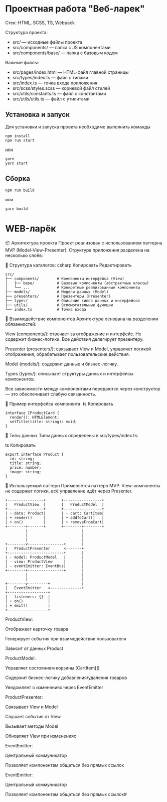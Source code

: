 # Проектная работа "Веб-ларек"

Стек: HTML, SCSS, TS, Webpack

Структура проекта:
- src/ — исходные файлы проекта
- src/components/ — папка с JS компонентами
- src/components/base/ — папка с базовым кодом

Важные файлы:
- src/pages/index.html — HTML-файл главной страницы
- src/types/index.ts — файл с типами
- src/index.ts — точка входа приложения
- src/scss/styles.scss — корневой файл стилей
- src/utils/constants.ts — файл с константами
- src/utils/utils.ts — файл с утилитами

## Установка и запуск
Для установки и запуска проекта необходимо выполнить команды

```
npm install
npm run start
```

или

```
yarn
yarn start
```
## Сборка

```
npm run build
```

или

```
yarn build
```

# WEB-ларёк
📦 Архитектура проекта
Проект реализован с использованием паттерна MVP (Model-View-Presenter). Структура приложения разделена на несколько слоёв:

🧩 Структура каталогов:
csharp
Копировать
Редактировать
```
src/
├── components/        # Компоненты интерфейса (View)
│   ├── base/          # Базовые компоненты (абстрактные классы)
│   └── ...            # Конкретные реализованные компоненты
├── models/            # Модели данных (Model)
├── presenters/        # Презентеры (Presenter)
├── types/             # Описание типов данных и интерфейсов
├── utils/             # Вспомогательные функции
└── index.ts           # Точка входа
```
🔗 Взаимодействие компонентов
Архитектура основана на разделении обязанностей:

View (components/): отвечает за отображение и интерфейс. Не содержит бизнес-логики. Все действия делегирует презентеру.

Presenter (presenters/): связывает View и Model, управляет логикой отображения, обрабатывает пользовательские действия.

Model (models/): содержит данные и бизнес-логику.

Types (types/): описывает структуры данных и интерфейсы компонентов.

Все зависимости между компонентами передаются через конструктор — это обеспечивает слабую связанность.

📘 Пример интерфейса компонента:
ts
Копировать
```
interface IProductCard {
  render(): HTMLElement;
  setTitle(title: string): void;
}
```
🧾 Типы данных
Типы данных определены в src/types/index.ts:

ts
Копировать
```
export interface Product {
  id: string;
  title: string;
  price: number;
  image: string;
}
```
🧩 Используемый паттерн
Применяется паттерн MVP. View-компоненты не содержат логики, всё управление идёт через Presenter.

```
+----------------+       +-----------------+
|   ProductView  |       |   ProductModel  |
+----------------+       +-----------------+
| - data: Product|       | - cart: CartItem|
| + render()     |       | + addToCart()   |
| + on()         |       | + removeFromCart|
+--------+-------+       +--------+--------+
         |                        |
         |                        |
         |                        |
+--------v----------------+       |
|   ProductPresenter      <-------+
+-------------------------+       |
| - model: ProductModel   |       |
| - view: ProductView     |       |
| - eventEmitter: EventBus|       |
+--------+----------------+       |
         |                        |
         |                        |
+--------v---------+              |
|   EventEmitter   <--------------+
+------------------+
| - listeners: {}  |
| + on()           |
| + emit()         |
+------------------+
```
ProductView:

Отображает карточку товара

Генерирует события при взаимодействии пользователя

Зависит от данных Product

ProductModel:

Управляет состоянием корзины (CartItem[])

Содержит бизнес-логику добавления/удаления товаров

Уведомляет о изменениях через EventEmitter

ProductPresenter:

Связывает View и Model

Слушает события от View

Вызывает методы Model

Обновляет View при изменениях

EventEmitter:

Центральный коммуникатор

Позволяет компонентам общаться без прямых ссылок

EventEmitter:

Центральный коммуникатор

Позволяет компонентам общаться без прямых ссылок#
